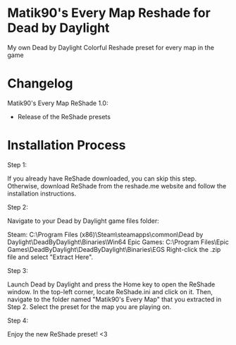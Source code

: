 # Matik90's Every Map Reshade for Dead by Daylight

My own Dead by Daylight Colorful Reshade preset for every map in the game

# Changelog

Matik90's Every Map ReShade 1.0:

- Release of the ReShade presets

# Installation Process

Step 1:

If you already have ReShade downloaded, you can skip this step.
Otherwise, download ReShade from the reshade.me website and follow the installation instructions.

Step 2:

Navigate to your Dead by Daylight game files folder:

Steam: C:\Program Files (x86)\Steam\steamapps\common\Dead by Daylight\DeadByDaylight\Binaries\Win64
Epic Games: C:\Program Files\Epic Games\DeadByDaylight\DeadByDaylight\Binaries\EGS
Right-click the .zip file and select "Extract Here".

Step 3:

Launch Dead by Daylight and press the Home key to open the ReShade window.
In the top-left corner, locate ReShade.ini and click on it. Then, navigate to the folder named "Matik90's Every Map" that you extracted in Step 2.
Select the preset for the map you are playing on.

Step 4:

Enjoy the new ReShade preset! <3
